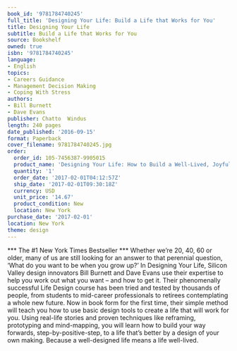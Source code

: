 ```yaml
---
book_id: '9781784740245'
full_title: 'Designing Your Life: Build a Life that Works for You'
title: Designing Your Life
subtitle: Build a Life that Works for You
source: Bookshelf
owned: true
isbn: '9781784740245'
language:
- English
topics:
- Careers Guidance
- Management Decision Making
- Coping With Stress
authors:
- Bill Burnett
- Dave Evans
publisher: Chatto  Windus
length: 240 pages
date_published: '2016-09-15'
format: Paperback
cover_filename: 9781784740245.jpg
order:
  order_id: 105-7456387-9905015
  product_name: 'Designing Your Life: How to Build a Well-Lived, Joyful Life'
  quantity: '1'
  order_date: '2017-02-01T04:12:57Z'
  ship_date: '2017-02-01T09:30:18Z'
  currency: USD
  unit_price: '14.67'
  product_condition: New
  location: New York
purchase_date: '2017-02-01'
location: New York
theme: design
---
```

*** The #1 New York Times Bestseller ***
Whether we’re 20, 40, 60 or older, many of us are still looking for an answer to that perennial question, ‘What do you want to be when you grow up?’ In Designing Your Life, Silicon Valley design innovators Bill Burnett and Dave Evans use their expertise to help you work out what you want – and how to get it.
Their phenomenally successful Life Design course has been tried and tested by thousands of people, from students to mid-career professionals to retirees contemplating a whole new future. Now in book form for the first time, their simple method will teach you how to use basic design tools to create a life that will work for you.
Using real-life stories and proven techniques like reframing, prototyping and mind-mapping, you will learn how to build your way forwards, step-by-positive-step, to a life that’s better by a design of your own making.
Because a well-designed life means a life well-lived.
